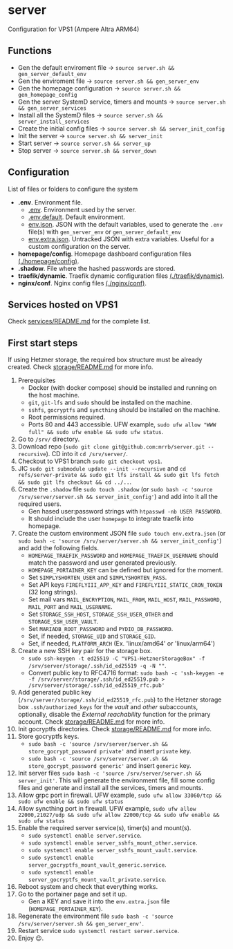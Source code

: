 # server

Configuration for VPS1 (Ampere Altra ARM64)

## Functions

* Gen the default enviroment file -> `source server.sh && gen_server_default_env`
* Gen the enviroment file -> `source server.sh && gen_server_env`
* Gen the homepage configuration -> `source server.sh && gen_homepage_config`
* Gen the server SystemD service, timers and mounts -> `source server.sh && gen_server_services`
* Install all the SystemD files -> `source server.sh && server_install_services`
* Create the initial config files -> `source server.sh && server_init_config`
* Init the server -> `source server.sh && server_init`
* Start server -> `source server.sh && server_up`
* Stop server -> `source server.sh && server_down`

## Configuration

List of files or folders to configure the system

* __**.env**__. Environment file.
  * [.env](). Environment used by the server.
  * [.env.default](.env.default). Default environment.
  * [env.json](env.json). JSON with the default variables, used to generate the `.env` file(s) with `gen_server_env` or `gen_server_default_env`
  * [env.extra.json](). Untracked JSON with extra variables. Useful for a custom configuration on the server.
* __**homepage/config**__. Homepage dashboard configuration files [(./homepage/config)](homepage/config).
* __**.shadow**__. File where the hashed passwords are stored.
* __**traefik/dynamic**__. Traefik dynamic configuration files [(./traefik/dynamic)](traefik/dynamic).
* __**nginx/conf**__. Nginx config files [(./nginx/conf)](nginx/conf).

## Services hosted on VPS1

Check [services/README.md](services/README.md) for the complete list.

## First start steps

If using Hetzner storage, the required box structure must be already created. Check [storage/README.md](storage/README.md) for more info.

1. Prerequisites
    * Docker (with docker compose) should be installed and running on the host machine.
    * `git`, `git-lfs` and `sudo` should be installed on the machine.
    * `sshfs`, `gocryptfs` and `syncthing` should be installed on the machine.
    * Root permissions required.
    * Ports 80 and 443 accessible. UFW example, `sudo ufw allow "WWW full" && sudo ufw enable && sudo ufw status`.
2. Go to `/srv/` directory.
3. Download repo (`sudo git clone git@github.com:mrrb/server.git --recursive`). CD into it `cd /srv/server/`.
4. Checkout to VPS1 branch `sudo git checkout vps1`.
5. JIC `sudo git submodule update --init --recursive` and `cd refs/server-private && sudo git lfs install && sudo git lfs fetch && sudo git lfs checkout && cd ../..`.
6. Create the `.shadow` file `sudo touch .shadow` (or `sudo bash -c 'source /srv/server/server.sh && server_init_config'`) and add into it all the required users.
    * Gen hased user:password strings with `htpasswd -nb USER PASSWORD`.
    * It should include the user `homepage` to integrate traefik into homepage.
7. Create the custom environment JSON file `sudo touch env.extra.json` (or `sudo bash -c 'source /srv/server/server.sh && server_init_config'`) and add the following fields.
    * `HOMEPAGE_TRAEFIK_PASSWORD` and `HOMEPAGE_TRAEFIK_USERNAME` should match the password and user generated previously.
    * `HOMEPAGE_PORTAINER_KEY` can be defined but ignored for the moment.
    * Set `SIMPLYSHORTEN_USER` and `SIMPLYSHORTEN_PASS`.
    <!-- * Set `AUTHENTIK_POSTGRES_PASSWORD`. -->
    * Set API keys `FIREFLYIII_APP_KEY` and `FIREFLYIII_STATIC_CRON_TOKEN` (32 long strings).
    * Set mail vars `MAIL_ENCRYPTION`, `MAIL_FROM`, `MAIL_HOST`, `MAIL_PASSWORD`, `MAIL_PORT` and `MAIL_USERNAME`.
    * Set `STORAGE_SSH_HOST`, `STORAGE_SSH_USER_OTHER` and `STORAGE_SSH_USER_VAULT`.
    * Set `MARIADB_ROOT_PASSWORD` and `PYDIO_DB_PASSWORD`.
    * Set, if needed, `STORAGE_UID` and `STORAGE_GID`.
    * Set, if needed, `PLATFORM_ARCH` (Ex. 'linux/amd64' or 'linux/arm64')
8. Create a new SSH key pair for the storage box.
    * `sudo ssh-keygen -t ed25519 -C "VPS1-HetznerStorageBox" -f /srv/server/storage/.ssh/id_ed25519 -q -N ""`.
    * Convert public key to RFC4716 format: `sudo bash -c 'ssh-keygen -e -f /srv/server/storage/.ssh/id_ed25519.pub > /srv/server/storage/.ssh/id_ed25519_rfc.pub'`
9. Add generated public key (`/srv/server/storage/.ssh/id_ed25519_rfc.pub`) to the Hetzner storage box `.ssh/authorized_keys` for the *vault* and *other* subaccounts, optionally, disable the *External reachability* function for the primary account. Check [storage/README.md](storage/README.md) for more info.
10. Init gocryptfs directories. Check [storage/README.md](storage/README.md) for more info.
11. Store gocryptfs keys.
    * `sudo bash -c 'source /srv/server/server.sh && store_gocrypt_password private'` and insert `private` key.
    * `sudo bash -c 'source /srv/server/server.sh && store_gocrypt_password generic'` and insert `generic` key.
12. Init server files `sudo bash -c 'source /srv/server/server.sh && server_init'`. This will generate the environment file, fill some config files and generate and install all the services, timers and mounts.
13. Allow grpc port in firewall. UFW example, `sudo ufw allow 33060/tcp && sudo ufw enable && sudo ufw status`
14. Allow syncthing port in firewall. UFW example, `sudo ufw allow 22000,21027/udp && sudo ufw allow 22000/tcp && sudo ufw enable && sudo ufw status`
15. Enable the required server service(s), timer(s) and mount(s).
    * `sudo systemctl enable server.service`.
    * `sudo systemctl enable server_sshfs_mount_other.service`.
    * `sudo systemctl enable server_sshfs_mount_vault.service`.
    * `sudo systemctl enable server_gocryptfs_mount_vault_generic.service`.
    * `sudo systemctl enable server_gocryptfs_mount_vault_private.service`.
16. Reboot system and check that everything works.
17. Go to the portainer page and set it up.
    * Gen a KEY and save it into the `env.extra.json` file (`HOMEPAGE_PORTAINER_KEY`).
18. Regenerate the environment file `sudo bash -c 'source /srv/server/server.sh && gen_server_env'`.
19. Restart service `sudo systemctl restart server.service`.
20. Enjoy 😉.
